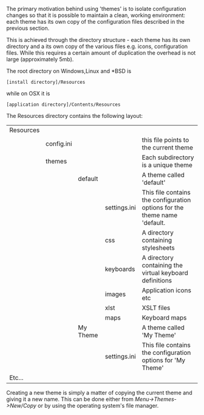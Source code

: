 The primary motivation behind using 'themes' is to isolate configuration changes so that it is possible to maintain a clean, working environment: each theme has its own copy of the configuration files described in the previous section.

This is achieved through the directory structure - each theme has its own directory and a its own copy of the various files e.g. icons, configuration files. While this requires a certain amount of duplication the overhead is not large (approximately 5mb).

The root directory on Windows,Linux and \*BSD is

    [install directory]/Resources

while on OSX it is

    [application directory]/Contents/Resources


The Resources  directory contains the following layout:

<div align="center">
<table id="resourceslayout">
    <tr>
        <td class="themedirectory">Resources</td>
        <td></td><td></td><td></td><td></td>
    </tr>
    <tr>
        <td class="directorypad"></td>
        <td class="file">config.ini</td>
        <td></td><td></td>
        <td>this file points to the current theme</td>
    </tr>
    <tr>
        <td colspan="1" class="directorypad"></td>
        <td class="themedirectory">themes</td>
        <td></td><td></td>
        <td>Each subdirectory is a unique theme</td>
    </tr>
    <tr>
        <td class="directorypad" colspan="2"></td>
        <td class="themedirectory">default</td>
        <td></td>
        <td>A theme called 'default'</td>
    </tr>
    <tr>
        <td class="directorypad" colspan="3"></td>
        <td>settings.ini</td>
        <td>This file contains the configuration options for the theme name 'default.</td>
    </tr>
    <tr>
        <td class="directorypad" colspan=3></td>
        <td>css</td>
        <td>A directory containing stylesheets</td>
    </tr>
    <tr>
        <td class="directorypad" colspan=3></td>
        <td>keyboards</td>
        <td>A directory containing the virtual keyboard definitions</td>
    </tr>
    <tr>
        <td colspan="3" class="directorypad"></td>
        <td class="themedirectory">images</td>
        <td>Application icons etc</td>
    </tr>
    <tr>
        <td colspan="3" class="directorypad"></td>
        <td class="themedirectory">xlst</td>
        <td>XSLT files</td>
    </tr>
    <tr>
        <td colspan="3" class="directorypad"></td>
        <td class="themedirectory">maps</td>
        <td>Keyboard maps</td>
    </tr>
    <tr>
        <td colspan="2" class="directorypad"></td>
        <td class="themedirectory">My Theme</td>
        <td></td>
        <td>A theme called 'My Theme'</td>
    </tr>
    <tr>
        <td class="directorypad" colspan="3"></td>
        <td>settings.ini</td>
        <td>This file contains the configuration options for 'My Theme'</td>
    </tr>
    <tr>
        <td colspan="5">Etc...</td>
    </tr>
</table>
</div>

Creating a new theme is simply a matter of copying the current theme and giving it a new name. This can be done either from *Menu->Themes->New/Copy* or by using the operating system's file manager.
